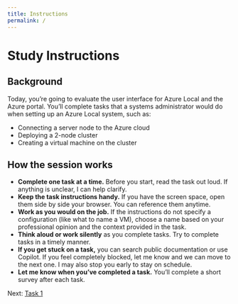 ```yaml
---
title: Instructions
permalink: /
---
```



# Study Instructions

## Background

Today, you’re going to evaluate the user interface for Azure Local and the Azure portal. You’ll complete tasks that a systems administrator would do when setting up an Azure Local system, such as:

- Connecting a server node to the Azure cloud
- Deploying a 2-node cluster
- Creating a virtual machine on the cluster

## How the session works

- **Complete one task at a time.** Before you start, read the task out loud. If anything is unclear, I can help clarify.
- **Keep the task instructions handy.** If you have the screen space, open them side by side your browser. You can reference them anytime.
- **Work as you would on the job.** If the instructions do not specify a configuration (like what to name a VM), choose a name based on your professional opinion and the context provided in the task.
- **Think aloud or work silently** as you complete tasks. Try to complete tasks in a timely manner.
- **If you get stuck on a task,** you can search public documentation or use Copilot. If you feel completely blocked, let me know and we can move to the next one. I may also stop you early to stay on schedule.
- **Let me know when you’ve completed a task.** You’ll complete a short survey after each task.



Next: [Task 1](task1.md)
